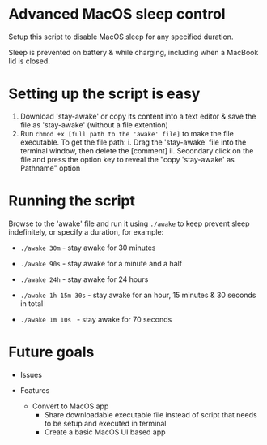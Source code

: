 # Advanced MacOS sleep control

Setup this script to disable MacOS sleep for any specified duration.

Sleep is prevented on battery & while charging, including when a MacBook lid is closed.

# Setting up the script is easy

1. Download 'stay-awake' or copy its content into a text editor & save the file as 'stay-awake' (without a file extention)
2. Run ```chmod +x [full path to the 'awake' file]``` to make the file executable. To get the file path:
  i. Drag the 'stay-awake' file into the terminal window, then delete the [comment]
  ii. Secondary click on the file and press the option key to reveal the "copy 'stay-awake' as Pathname" option

# Running the script

Browse to the 'awake' file and run it using ```./awake``` to keep prevent sleep indefinitely, or specify a duration, for example:

- ```./awake 30m```         - stay awake for 30 minutes

- ```./awake 90s```         - stay awake for a minute and a half

- ```./awake 24h```         - stay awake for 24 hours

- ```./awake 1h 15m 30s```  - stay awake for an hour, 15 minutes & 30 seconds in total

- ```./awake 1m 10s ```     - stay awake for 70 seconds


# Future goals
- Issues
  
- Features
  - Convert to MacOS app
    - Share downloadable executable file instead of script that needs to be setup and executed in terminal
    - Create a basic MacOS UI based app
